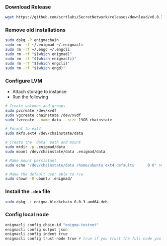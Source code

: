 ### Download Release

```bash
wget https://github.com/scrtlabs/SecretNetwork/releases/download/v0.0.3/enigma-blockchain_0.0.3_amd64.deb
```

### Remove old installations

```bash
sudo dpkg -P enigmachain
sudo rm -rf ~/.enigmad ~/.enigmacli
sudo rm -rf ~/.engd ~/.engcli
sudo rm -rf "$(which enigmad)"
sudo rm -rf "$(which enigmacli)"
sudo rm -rf "$(which engcli)"
sudo rm -rf "$(which engd)"
```

### Configure LVM

- Attach storage to instance
- Run the following

```bash
# Create volumes and groups
sudo pvcreate /dev/xvdf
sudo vgcreate chainstate /dev/xvdf
sudo lvcreate --name data --size 19GB chainstate

# Format to ext4
sudo mkfs.ext4 /dev/chainstate/data

# Create the `data` path and mount
sudo mkdir -p .enigmad/data
sudo mount /dev/chainstate/data .enigmad/data

# Make mount persistant
sudo echo "/dev/chainstate/data	/home/ubuntu ext4 defaults		0 0" >> /etc/fstab

# Make the default user able to r/w
sudo chown -R ubuntu .enigmad/
```

### Install the `.deb` file

```bash
sudo dpkg -i enigma-blockchain_0.0.3_amd64.deb
```

### Config local node

```bash
enigmacli config chain-id "enigma-testnet"
enigmacli config output json
enigmacli config indent true
enigmacli config trust-node true # true if you trust the full-node you are connecting to, false otherwise
```
